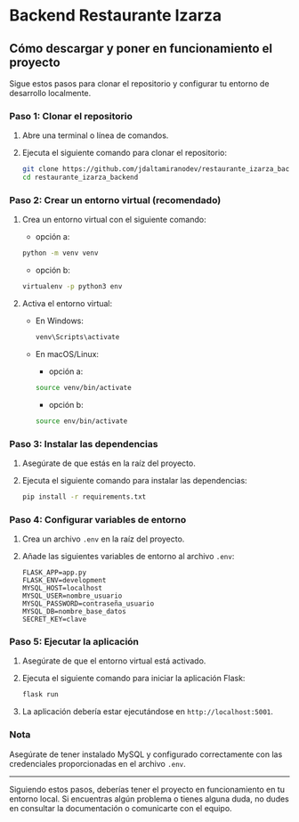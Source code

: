 # Backend Restaurante Izarza


## Cómo descargar y poner en funcionamiento el proyecto

Sigue estos pasos para clonar el repositorio y configurar tu entorno de desarrollo localmente.

### Paso 1: Clonar el repositorio

1. Abre una terminal o línea de comandos.
2. Ejecuta el siguiente comando para clonar el repositorio:

   ```sh
   git clone https://github.com/jdaltamiranodev/restaurante_izarza_backend.git
   cd restaurante_izarza_backend
   ```

### Paso 2: Crear un entorno virtual (recomendado)

1. Crea un entorno virtual con el siguiente comando:

   * opción a:

   ```sh
   python -m venv venv
   ```

   * opción b:

   ```sh
   virtualenv -p python3 env  
   ```

2. Activa el entorno virtual:

   - En Windows:

     ```sh
     venv\Scripts\activate
     ```

   - En macOS/Linux:


      * opción a:

     ```sh
     source venv/bin/activate
     ```

      * opción b:

      ```sh
     source env/bin/activate
     ```
     

### Paso 3: Instalar las dependencias

1. Asegúrate de que estás en la raíz del proyecto.
2. Ejecuta el siguiente comando para instalar las dependencias:

   ```sh
   pip install -r requirements.txt
   ```

### Paso 4: Configurar variables de entorno

1. Crea un archivo `.env` en la raíz del proyecto.
2. Añade las siguientes variables de entorno al archivo `.env`:

   ```env
   FLASK_APP=app.py
   FLASK_ENV=development
   MYSQL_HOST=localhost
   MYSQL_USER=nombre_usuario
   MYSQL_PASSWORD=contraseña_usuario
   MYSQL_DB=nombre_base_datos
   SECRET_KEY=clave
   ```

### Paso 5: Ejecutar la aplicación

1. Asegúrate de que el entorno virtual está activado.
2. Ejecuta el siguiente comando para iniciar la aplicación Flask:

   ```sh
   flask run
   ```

3. La aplicación debería estar ejecutándose en `http://localhost:5001`.

### Nota

Asegúrate de tener instalado MySQL y configurado correctamente con las credenciales proporcionadas en el archivo `.env`.

---

Siguiendo estos pasos, deberías tener el proyecto en funcionamiento en tu entorno local. Si encuentras algún problema o tienes alguna duda, no dudes en consultar la documentación o comunicarte con el equipo.
